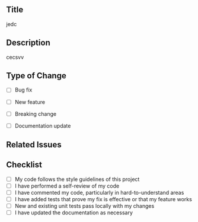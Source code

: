## Title
<!-- Provide a concise title for the pull request -->
jedc
## Description
<!-- Describe your changes in detail -->
cecsvv
## Type of Change
- [ ] Bug fix
- [ ] New feature
- [ ] Breaking change
- [ ] Documentation update


## Related Issues
<!-- Link to related issues or tickets -->
## Checklist
- [ ] My code follows the style guidelines of this project
- [ ] I have performed a self-review of my code
- [ ] I have commented my code, particularly in hard-to-understand areas
- [ ] I have added tests that prove my fix is effective or that my feature works
- [ ] New and existing unit tests pass locally with my changes
- [ ] I have updated the documentation as necessary
